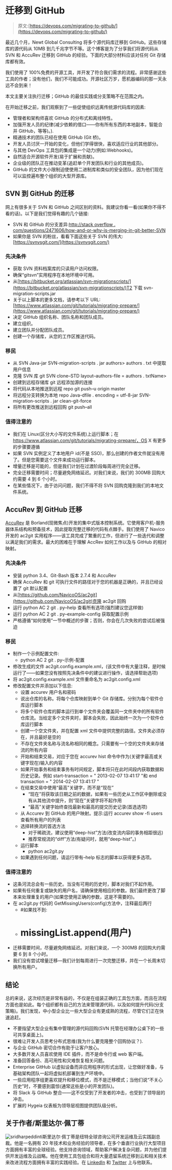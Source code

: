 # 迁移到 GitHub

> 原文:[https://devops.com/migrating-to-github/](https://devops.com/migrating-to-github/)

最近几个月，Newt Global Consulting 将多个源代码库迁移到 GitHub。这些存储库的源代码从 10MB 到几千兆字节不等。这个博客是为了分享我们将源代码从 SVN 和 AccuRev 迁移到 GitHub 的经验。下面的大部分材料应该对任何 Git 存储库都有效。

我们使用了 100%免费的开源工具，并开发了符合我们需求的流程。非常感谢这些工具的作者；没有他们，我们不可能成功。开源社区万岁，愿机器编码的那一天永远不会到来！

本文主要关注执行迁移；GitHub 的最佳实践或分支策略不在范围之内。

在开始迁移之前，我们观察到了一些促使组织远离传统源代码库的因素:

*   管理者和架构师喜欢 GitHub 的分布式和离线特性。
*   加强开发人员的纪律(减少依赖的借口——你有所有东西的本地副本，智能合并 GitHub，等等)。).
*   精通技术的团队已经在使用 GitHub (Git 桥)。
*   开发人员讨厌一开始的变化，但他们学得很快，喜欢适应行业的其他部分。
*   与其他 DevOps 工具包的集成是一个动力(例如:Webhooks)。
*   自然适合开源软件开发(易于扩展和贡献)。
*   企业级的团队正在推动变革(追赶单个开发团队和行业的其他成员)。
*   GitHub 的文件大小限制迫使使用二进制库和类似的安全团队，因为他们现在可以监控遍布整个组织的大型开源库。

## SVN 到 GitHub 的迁移

网上有很多关于 SVN 和 GitHub 之间区别的资料。我建议你看一看(如果你不得不看的话)。以下是我们觉得有趣的几个链接:

*   SVN 和 GitHub 的分支差异:[http://stack overflow . com/questions/2471606/how-and-or-why-is-merging-in-git-better-SVN](https://stackoverflow.com/questions/2471606/how-and-or-why-is-merging-in-git-better-thanin-)
*   如果你是 SVN 的粉丝，看看下面这些关于 SVN 的伟大:[https://svnvsgit.com/](https://svnvsgit.com/)

### 先决条件

*   获取 SVN 资料档案库的只读用户访问权限。
*   确保“gitsvn”实用程序在本地环境中可用。
*   从[https://bitbucket.org/atlassian/svn-migrationscripts/](https://bitbucket.org/atlassian/svn-migrationscripts/)T2 下载 svn-migration-scripts.jar
*   关于以上脚本的更多文档，请参考以下 URL:[https://www.atlassian.com/git/tutorials/migrating-prepare/](https://www.atlassian.com/git/tutorials/migrating-prepare/)
*   决定 GitHub 组织名称、团队名称和团队成员。
*   建立组织。
*   建立团队并分配团队成员。
*   创建一个存储库，从您的工作区推送代码。

### 移民

*   从 SVN Java-jar SVN-migration-scripts . jar authors<svn repo="" url="">> authors . txt 中提取用户信息</svn>
*   克隆 SVN 库 git SVN clone–STD layout–authors-file = authors . txt<svn repo="" url=""><github repo="">Name></github></svn>
*   创建到远程存储库 git 远程添加源的连接<github repo="" url=""></github>
*   将代码从本地推送到远程 repo git push–u origin master
*   将远程分支转换为本地 repo Java-dfile . encoding = utf-8-jar SVN-migration-scripts . jar clean-git-force
*   将所有更改推送到远程回购 git push–all

### 值得注意的

*   我们在 Linux(区分大小写的文件系统)上运行脚本；在 https://www.atlassian.com/git/tutorials/migrating-prepare/，OS X 有更多的步骤要遵循
*   如果 SVN 实例定义了本地用户 id(不是 SSO)，那么创建的作者文件就没有用了。但是您需要这个文件来成功运行脚本。
*   增量迁移是可能的，但是我们计划在过渡阶段每周进行完全迁移。
*   完全迁移需要时间；尽量避免网络延迟。对我们来说，我们的 300MB 回购大约需要 4 到 6 个小时。
*   在某些情况下，由于访问问题，我们不得不将 SVN 回购克隆到我们的本地文件系统。

## AccuRev 到 GitHub 迁移

[AccuRev](https://www.microfocus.com/products/changemanagement/accurev) 是 Borland(现微焦点)开发的集中式版本控制系统。它使用客户机-服务器体系结构和预备技术，因此提取完整迁移的代码有点棘手。我们使用了 Navico 开发的 ac2git 实用程序——该工具完成了繁重的工作，但进行了一些迭代和调整以满足我们的需求。最大的困难在于理解 AccRev 如何工作以及与 GitHub 的相对映射。

### 先决条件

*   安装 python 3.4、Git-Bash 版本 2.7.4 和 AccuRev
*   确保 AccuRev 和 git 可执行文件的路径对于您的机器是正确的，并且已经设置了 git 默认配置
*   从[https://github.com/NavicoOS/ac2git](https://github.com/NavicoOS/ac2git)克隆 ac2git 回购
*   运行 python AC 2 git . py–help 查看所有选项(强烈建议您这样做)
*   运行 python AC 2 git . py–example-config 获取配置示例
*   严格遵循“如何使用”一节中概述的步骤；否则，你会在几次失败的尝试后被强迫

### 移民

*   制作一个示例配置文件:
    *   python AC 2 git . py–示例-配置
*   修改生成的文件 ac2git.config.example.xml，(该文件中有大量注释，是时候运行了——如果您没有按照先决条件中的建议进行操作，请选择帮助选项)
*   将 ac2git.config.example.xml 文件重命名为 ac2git.config.xml
*   修改配置文件并添加以下信息:
    *   设置 accurev 用户名和密码
    *   说出仓库的名称。将每个仓库映射到单个 Git 存储库。分别为每个软件仓库运行脚本
    *   将多个软件仓库的脚本运行到单个文件夹会覆盖同一文件夹中的所有软件仓库流。当给定多个文件夹时，脚本会失败，因此始终一次为一个软件仓库运行脚本
    *   创建一个空文件夹，并在配置 xml 文件中提供完整的路径。文件夹必须存在，并且最好是空的
    *   不存在文件夹名称与流名称相同的概念。只需要有一个空的文件夹来存储流的所有内容
    *   开始和结束交易，对应于您在 accurev hist 命令中作为<time-spec>(关键字最高或关键字现在)输入的内容</time-spec>
    *   如果开始事务和结束事务有时间规定，脚本将只在此时间段内获取数据和历史记录。例如 start-transaction = " 2013-02-07 13:41:17 "和 end transaction =
        " 2014-02-07 13:41:17 "
    *   在结束交易中使用“最高”关键字，而不是“现在”
        *   “现在”将获取该日期之前的数据，如果有一些历史从工作区中删除或没有从其他流中提升，则“现在”关键字将不起作用
        *   “最高”关键字始终查找最新和最高的提交历史记录(首选选项)
    *   从 Accurev 到 GitHub 的用户映射。提示:运行 accurev show -fi users 查看所有用户的列表
    *   选择转换流的首选方法
        *   对于稀疏流，建议使用“deep-hist”方法(改变流内容的事务相距很远)
        *   推荐常规流的“diff”方法(有疑问时，就用“deep-hist”。)
    *   运行脚本
        *   python ac2git.py
    *   如果遇到任何问题，请运行带有–help 标志的脚本以获得更多选项。

### 值得注意的

*   这条河流总会有一些历史。当没有可用的历史时，脚本对我们不起作用。
*   如果有任何重复或缺失的用户名，请确保使用相应的参数。我们最终更改了脚本来处理重复的用户(如果您使用正确的参数，这是不需要的)。
*   在 ac2git.py 代码的 GetMissingUsers(config)方法中，注释最后两行
    *   #如果找不到:
    *   # missingList.append(用户)
*   迁移需要时间，尽量避免网络延迟。对我们来说，一个 300MB 的回购大约需要 6 到 8 个小时。
*   我们没有尝试增量迁移—我们计划每周进行一次完整迁移，并在一个长周末切换所有用户。

## 结论

总的来说，这次经历是非常有益的，不仅是在组装正确的工具包方面，而且在流程方面也是如此。每个组织都有自己的方法来管理源代码，以及如何提升代码(分支策略)。我们发现，中小型企业比一些大型企业有更成熟的流程，尽管它们正在快速追赶。

*   不要指望大型企业有集中管理的源代码回购(SVN 托管在经理办公桌下的一些可共享桌面上)。
*   很难让开发人员思考分布式思维(我为什么要克隆整个回购协议？).
*   与企业 GitHub 密切合作有助于让客户放心。
*   大多数开发人员喜欢使用 IDE 插件，而不是命令行或 web 客户端。
*   准备回答备份、高可用性和灾难恢复相关问题。
*   Enterprise GitHub 以虚拟设备而非应用程序的形式出现，让您做好准备，与基础架构团队一起将虚拟机部署到生产环境中。
*   一些应用程序组更喜欢提升和移位模式，而不是迁移模式；当他们说“不关心历史”时，不要感到震惊(通常这些是小的开发团队)。
*   将 Slack 与 GitHub 整合——这不仅受到了开发者的冲击，也受到了领导层的冲击。
*   扩展的 Hygeia 仪表板为领导层视图提供团队级分析。

## 关于作者/斯里达尔·佩丁蒂

![sridharpeddinti](../Images/99c6d9bdebf735418ba754da7d60d663.png)斯里达尔·佩丁蒂是纽特全球咨询公司开发运维及云实践副总裁。他是一名拥有 20 年技术和业务经验的领导者，在多个垂直行业执行大型项目方面拥有丰富的全球经验。他支持咨询领域，帮助客户解决复杂问题，并为他们提供开发运维及云战略。他在使用工具包组合和将大量遗留系统迁移到云和相关技术来改进流程方面拥有丰富的实践经验。在 [LinkedIn](https://www.linkedin.com/in/sridharpeddinti) 和 [Twitter](https://www.twitter.com/sridharpeddinti) 上与他联系。
